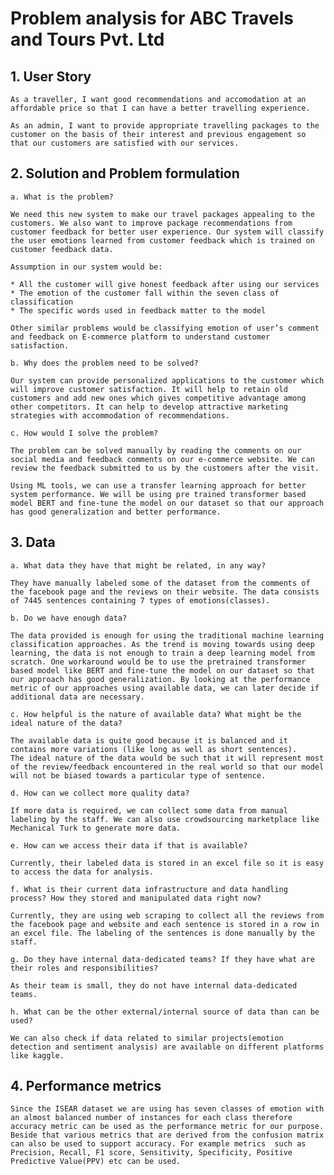 # Problem analysis for ABC Travels and Tours Pvt. Ltd

## 1. User Story

    As a traveller, I want good recommendations and accomodation at an affordable price so that I can have a better travelling experience.

    As an admin, I want to provide appropriate travelling packages to the customer on the basis of their interest and previous engagement so that our customers are satisfied with our services. 


## 2. Solution and Problem formulation

    a. What is the problem?

    We need this new system to make our travel packages appealing to the customers. We also want to improve package recommendations from customer feedback for better user experience. Our system will classify the user emotions learned from customer feedback which is trained on customer feedback data. 

    Assumption in our system would be:

    * All the customer will give honest feedback after using our services 
    * The emotion of the customer fall within the seven class of classification
    * The specific words used in feedback matter to the model
	
	Other similar problems would be classifying emotion of user’s comment and feedback on E-commerce platform to understand customer satisfaction.

    b. Why does the problem need to be solved?

    Our system can provide personalized applications to the customer which will improve customer satisfaction. It will help to retain old customers and add new ones which gives competitive advantage among other competitors. It can help to develop attractive marketing strategies with accommodation of recommendations.
     
    c. How would I solve the problem?

    The problem can be solved manually by reading the comments on our social media and feedback comments on our e-commerce website. We can review the feedback submitted to us by the customers after the visit.

    Using ML tools, we can use a transfer learning approach for better system performance. We will be using pre trained transformer based model BERT and fine-tune the model on our dataset so that our approach has good generalization and better performance.

## 3. Data

    a. What data they have that might be related, in any way?

    They have manually labeled some of the dataset from the comments of the facebook page and the reviews on their website. The data consists of 7445 sentences containing 7 types of emotions(classes).

    b. Do we have enough data?

    The data provided is enough for using the traditional machine learning classification approaches. As the trend is moving towards using deep learning, the data is not enough to train a deep learning model from scratch. One workaround would be to use the pretrained transformer based model like BERT and fine-tune the model on our dataset so that our approach has good generalization. By looking at the performance metric of our approaches using available data, we can later decide if additional data are necessary. 

    c. How helpful is the nature of available data? What might be the ideal nature of the data?

    The available data is quite good because it is balanced and it contains more variations (like long as well as short sentences). 
    The ideal nature of the data would be such that it will represent most of the review/feedback encountered in the real world so that our model will not be biased towards a particular type of sentence.

    d. How can we collect more quality data?

    If more data is required, we can collect some data from manual labeling by the staff. We can also use crowdsourcing marketplace like Mechanical Turk to generate more data. 

    e. How can we access their data if that is available?

    Currently, their labeled data is stored in an excel file so it is easy to access the data for analysis. 

    f. What is their current data infrastructure and data handling process? How they stored and manipulated data right now?

    Currently, they are using web scraping to collect all the reviews from the facebook page and website and each sentence is stored in a row in an excel file. The labeling of the sentences is done manually by the staff.

    g. Do they have internal data-dedicated teams? If they have what are their roles and responsibilities?

    As their team is small, they do not have internal data-dedicated teams.

    h. What can be the other external/internal source of data than can be used?

    We can also check if data related to similar projects(emotion detection and sentiment analysis) are available on different platforms like kaggle.

## 4. Performance metrics

    Since the ISEAR dataset we are using has seven classes of emotion with an almost balanced number of instances for each class therefore accuracy metric can be used as the performance metric for our purpose. Beside that various metrics that are derived from the confusion matrix can also be used to support accuracy. For example metrics  such as Precision, Recall, F1 score, Sensitivity, Specificity, Positive Predictive Value(PPV) etc can be used.




